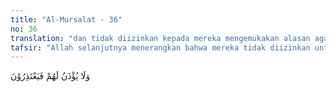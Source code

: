 ```yaml
---
title: "Al-Mursalat - 36"
no: 36
translation: "dan tidak diizinkan kepada mereka mengemukakan alasan agar mereka dimaafkan. "
tafsir: "Allah selanjutnya menerangkan bahwa mereka tidak diizinkan untuk minta uzur, sebab hari itu bukanlah hari pembelaan diri, tetapi hari untuk menerima keputusan. Mereka dapat mengeluh dan menyesali nasib, namun untuk mengajukan sanggahan tidak mungkin lagi karena keputusan Allah tidak dapat diganggu gugat. Dalam Surah al-An'am/6: 23, orang musyrik di hari itu menyatakan bahwa mereka tidak mau musyrik lagi. Pada Surah an-Nisa'/4: 42 disebutkan bahwa mereka tidak bisa menyembunyikan pembicaraannya, dan dalam ayat az-Zumar/39: 31 disebutkan mereka orang-orang kafir berdebat di muka Allah, saling menuduh, dan saling menyalahkan."
---
```


وَلَا يُؤْذَنُ لَهُمْ فَيَعْتَذِرُوْنَ 
